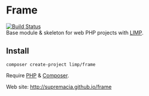 # Frame
[![Build Status](https://travis-ci.org/supremacia/frame.svg?branch=master)](https://travis-ci.org/supremacia/frame)   
Base module & skeleton for web PHP projects with [LIMP](https://github.com/supremacia/limp).

## Install

```shell
composer create-project limp/frame
```

Require [PHP](http://www.php.net/) & [Composer](https://getcomposer.org/download/).


Web site: http://supremacia.github.io/frame


